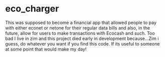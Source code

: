 # eco_charger

This was supposed to become a financial app that allowed people to pay with either econet or netone for their regular data bills and also, in the future, allow for users to make transactions with Ecocash and such. Too bad I live in zim and this project died early in development because...Zim i guess, do whatever you want if you find this code. If its useful to someone at some point that would make my day!

